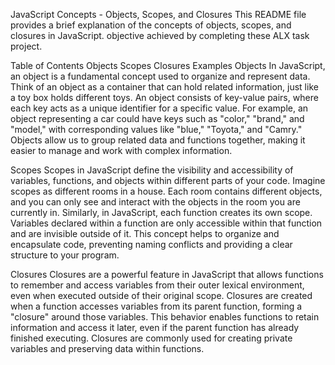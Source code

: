 JavaScript Concepts - Objects, Scopes, and Closures
This README file provides a brief explanation of the concepts of objects, scopes, and closures in JavaScript.
objective achieved by completing these ALX task project.

Table of Contents
Objects
Scopes
Closures
Examples
Objects
In JavaScript, an object is a fundamental concept used to organize and represent data. Think of an object as a container that can hold related information, just like a toy box holds different toys. An object consists of key-value pairs, where each key acts as a unique identifier for a specific value. For example, an object representing a car could have keys such as "color," "brand," and "model," with corresponding values like "blue," "Toyota," and "Camry." Objects allow us to group related data and functions together, making it easier to manage and work with complex information.

Scopes
Scopes in JavaScript define the visibility and accessibility of variables, functions, and objects within different parts of your code. Imagine scopes as different rooms in a house. Each room contains different objects, and you can only see and interact with the objects in the room you are currently in. Similarly, in JavaScript, each function creates its own scope. Variables declared within a function are only accessible within that function and are invisible outside of it. This concept helps to organize and encapsulate code, preventing naming conflicts and providing a clear structure to your program.

Closures
Closures are a powerful feature in JavaScript that allows functions to remember and access variables from their outer lexical environment, even when executed outside of their original scope. Closures are created when a function accesses variables from its parent function, forming a "closure" around those variables. This behavior enables functions to retain information and access it later, even if the parent function has already finished executing. Closures are commonly used for creating private variables and preserving data within functions.
